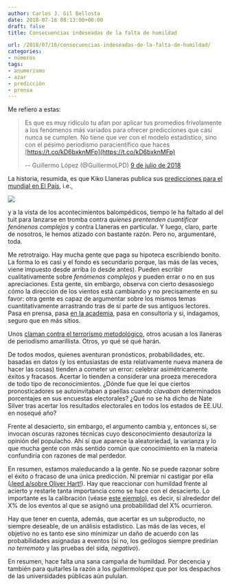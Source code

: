 ```yaml
---
author: Carlos J. Gil Bellosta
date: 2018-07-16 08:13:00+00:00
draft: false
title: Consecuencias indeseadas de la falta de humildad

url: /2018/07/16/consecuencias-indeseadas-de-la-falta-de-humildad/
categories:
- números
tags:
- anumerismo
- azar
- predicción
- prensa
---
```


Me refiero a estas:

>Es que es muy ridículo tu afan por aplicar tus promedios frívolamente a los fenómenos más variados para ofrecer predicciones que casi nunca se cumplen. No tiene que ver con el modelo estadístico, sino con el pésimo periodismo paracientífico que haces [https://t.co/kD6bxknMFp](https://t.co/kD6bxknMFp)
>
> -- Guillermo López (@GuillermoLPD) [9 de julio de 2018](https://twitter.com/GuillermoLPD/status/1016423498078654464?ref_src=twsrc%5Etfw)

La historia, resumida, es que Kiko Llaneras publica sus [predicciones para el mundial en El País](https://elpais.com/deportes/2018/06/04/actualidad/1528063475_409937.html), i.e.,

![](/wp-uploads/2018/07/predicciones_mundial.jpg)

y a la vista de los acontecimientos balompédicos, tiempo le ha faltado al del tuit para lanzarse en tromba contra _quienes prentenden cuantificar fenónenos complejos_ y contra Llaneras en particular. Y luego, claro, parte de nosotros, le hemos atizado con bastante razón. Pero no, argumentaré, toda.

Me retrotraigo. Hay mucha gente que paga su hipoteca escribiendo bonito. La forma lo es casi y el fondo es secundario porque, las más de las veces, viene impuesto desde arriba (o desde antes). Pueden escribir cualitativamente sobre _fenómenos complejos_ y pueden errar o no en sus apreciaciones. Esta gente, sin embargo, observa con cierto desasosiego cómo la dirección de los vientos está cambiando y no precisamente en su favor: otra gente es capaz de argumentar sobre los mismos temas cuantitativamente arrastrando tras de sí parte de sus antiguos lectores. Pasa en prensa, pasa [en la academia](http://andrewgelman.com/2016/09/21/what-has-happened-down-here-is-the-winds-have-changed/), pasa en consultoría y si, indagamos, seguro que en más sitios.

Unos [claman contra el terrorismo metodológico](http://www.businessinsider.com/susan-fiske-methodological-terrorism-qa-2016-9?IR=T), otros acusan a los llaneras de periodismo amarillista. Otros, yo qué sé qué harán.

De todos modos, quienes aventuran pronósticos, probabilidades, etc. basadas en datos (y los entusiastas de esta relativamente nueva manera de hacer las cosas) tienden a cometer un error: celebrar asimétricamente éxitos y fracasos. Acertar lo tienden a considerar una proeza merecedora de todo tipo de reconocimientos. ¿Dónde fue que leí que ciertos pronosticadores se autoinvitaban a paellas cuando _clavaban_ determinados porcentajes en sus encuestas electorales? ¿Qué no se ha dicho de Nate Silver tras acertar los resultados electorales en todos los estados de EE.UU. en nosequé año?

Frente al desacierto, sin embargo, el argumento cambia y, entonces si, se invocan oscuras razones técnicas cuyo desconocimiento desautoriza la opinión del populacho. Ahí sí que aparece la aleatoriedad, la varianza y lo que mucha gente con más sentido común que conocimiento en la materia confundiría con razones de mal perdedor.

En resumen, estamos maleducando a la gente. No se puede razonar sobre el éxito o fracaso de una única predicción. Ni premiar ni castigar por ella ([¡leed a/sobre Oliver Hart!](https://www.datanalytics.com/2018/05/29/guasa-tiene-que-habiendo-tanto-economista-por-ahi-tenga-yo-que-escribir-esta-cosa-hoy/)). Hay que reaccionar con humildad frente al acierto y restarle tanta importancia como se hace con el desacierto. Lo importante es la calibración (véase [este ejemplo](http://slatestarcodex.com/2018/01/02/2017-predictions-calibration-results/)), es decir, si alrededor del X% de los eventos al que se asignó una probabilidad del X% ocurrieron.

Hay que tener en cuenta, además, que acertar es un subproducto, no siempre deseable, de un análisis estadístico. Las más de las veces, el objetivo no es tanto ese sino minimizar un daño de acuerdo con las probabilidades asignadas a eventos (si no, los geólogos siempre predirían _no terremoto_ y las pruebas del sida, _negativo_).

En resumen, hace falta una sana campaña de humildad. Por decencia y también para quitarles la razón a los guillermolópez que por los despachos de las universidades públicas aún pululan.